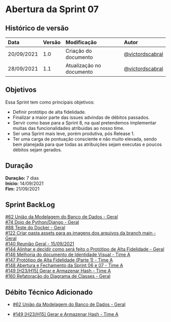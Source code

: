 # Abertura da Sprint 07

## Histórico de versão

| **Data**   | **Versão** | **Modificação**          | **Autor**                                            |
| :--------- | :--------- | :----------------------- | :--------------------------------------------------- |
| 20/09/2021 | 1.0        | Criação do documento     | [@victordscabral](https://github.com/victordscabral) |
| 28/09/2021 | 1.1        | Atualização no documento | [@victordscabral](https://github.com/victordscabral) |

## Objetivos

Essa Sprint tem como principais objetivos:

- Definir protótipo de alta fidelidade.
- Finalizar a maior parte das issues advindas de débitos passados.
- Servir como base para a Sprint 8, na qual pretendemos implementar muitas das funcionalidades atríbuidas ao nosso time.
- Ser uma Sprint mais leve, porém produtiva, pós Release 1.
- Ter uma carga de pontuação consciente e não muito elevada, sendo bem planejada para que todas as atribuições sejam executas e poucos débitos sejam gerados.

## Duração

**Duração:** 7 dias
<br>
**Início:** 14/09/2021
<br>
**Fim:** 21/09/2021

## Sprint BackLog

[#62 União da Modelagem do Banco de Dados - Geral](https://github.com/fga-eps-mds/2021-1-hospitalar/issues/62)
<br>
[#74 Dojo de Python/Django - Geral](https://github.com/fga-eps-mds/2021-1-hospitalar/issues/74)
<br>
[#88 Teste do Docker - Geral](https://github.com/fga-eps-mds/2021-1-hospitalar/issues/88)
<br>
[#122 Criar pasta assets para as imagens dos arquivos da branch main - Geral](https://github.com/fga-eps-mds/2021-1-hospitalar/issues/122)
<br>
[#140 Reunião Geral - 15/09/2021](https://github.com/fga-eps-mds/2021-1-hospitalar/issues/140)
<br>
[#144 Alinhar e decidir como será feito o Protótipo de Alta Fidelidade - Geral](https://github.com/fga-eps-mds/2021-1-hospitalar/issues/144)
<br>
[#146 Melhoria do documento de Identidade Visual - Time A](https://github.com/fga-eps-mds/2021-1-hospitalar/issues/146)
<br>
[#147 Protótipo de Alta Fidelidade (Parte 1) - Time A](https://github.com/fga-eps-mds/2021-1-hospitalar/issues/147)
<br>
[#148 Abertura e Fechamento da Sprint 06 e 07 - Time A](https://github.com/fga-eps-mds/2021-1-hospitalar/issues/148)
<br>
[#149 [H23/H15] Gerar e Armazenar Hash - Time A](https://github.com/fga-eps-mds/2021-1-hospitalar/issues/149)
<br>
[#160 Refatoração do Diagrama de Classes - Geral](https://github.com/fga-eps-mds/2021-1-hospitalar/issues/160)

## Débito Técnico Adicionado

- [#62 União da Modelagem do Banco de Dados - Geral](https://github.com/fga-eps-mds/2021-1-hospitalar/issues/62)

- [#149 [H23/H15] Gerar e Armazenar Hash - Time A](https://github.com/fga-eps-mds/2021-1-hospitalar/issues/149)
